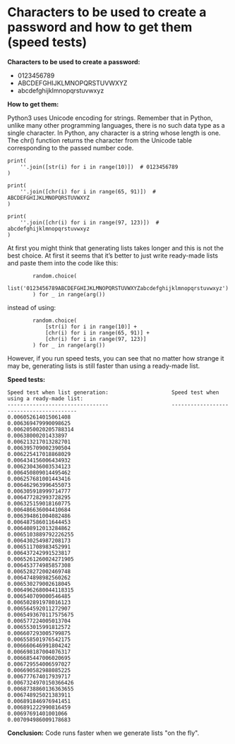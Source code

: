 # Characters to be used to create a password and how to get them (speed tests)

**Characters to be used to create a password:**
 - 0123456789
 - ABCDEFGHIJKLMNOPQRSTUVWXYZ
 - abcdefghijklmnopqrstuvwxyz

**How to get them:**

Python3 uses Unicode encoding for strings. Remember that in Python, unlike many other programming languages, there is no such data type as a single character. In Python, any character is a string whose length is one.
The chr() function returns the character from the Unicode table corresponding to the passed number code.

```python3
print(
    ''.join([str(i) for i in range(10)])  # 0123456789
)

print(
    ''.join([chr(i) for i in range(65, 91)])  # ABCDEFGHIJKLMNOPQRSTUVWXYZ
)

print(
    ''.join([chr(i) for i in range(97, 123)])  # abcdefghijklmnopqrstuvwxyz
)
```

At first you might think that generating lists takes longer and this is not the best choice. At first it seems that it’s better to just write ready-made lists and paste them into the code like this:
```python3
        random.choice(
            list('0123456789ABCDEFGHIJKLMNOPQRSTUVWXYZabcdefghijklmnopqrstuvwxyz')
        ) for _ in range(arg())
```
instead of using:
```python3
        random.choice(
            [str(i) for i in range(10)] +
            [chr(i) for i in range(65, 91)] +
            [chr(i) for i in range(97, 123)]
        ) for _ in range(arg())
```
However, if you run speed tests, you can see that no matter how strange it may be, generating lists is still faster than using a ready-made list.

**Speed tests:**
```
Speed test when list generation:                    Speed test when using a ready-made list:
--------------------------------                    ----------------------------------------
0.006052614015061408                                0.006369479990098625
0.0062050020205788314                               0.00638000201433897
0.006213217013282701                                0.006395709002390504
0.006225417018868029                                0.006434156006434932
0.006230436003534123                                0.006450809014495462
0.006257681001443416                                0.006462963996455073
0.006305918999714777                                0.006477282993728295
0.006325159018160775                                0.006486636004410684
0.006394861004082486                                0.006487586011644453
0.006408912013284862                                0.0065103889792226255
0.006430254987208173                                0.006511708983452991
0.006437242991523817                                0.0065261260024271905
0.006453774985857308                                0.006528272002469748
0.006474898982560262                                0.006530279002618045
0.0064962680044118315                               0.006540709000546485
0.006502891978016123                                0.006564592011272907
0.0065493670117575675                               0.006577224005013704
0.006553015991812572                                0.006607293005799875
0.006558501976542175                                0.006660646991804242
0.006698187004076317                                0.006685447006020695
0.006729554006597027                                0.006690582988085225
0.006777674017939717                                0.0067324970150366426
0.0068738860136363655                               0.006748925021383911
0.006891846976941451                                0.006891222990816459
0.00697691401001066                                 0.007094986009178683
```
**Conclusion:**
Code runs faster when we generate lists "on the fly". 
